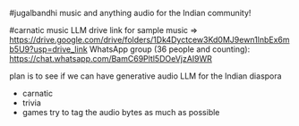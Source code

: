 #jugalbandhi
music and anything audio for the Indian community!

#carnatic music LLM
drive link for sample music => https://drive.google.com/drive/folders/1Dk4Dyctcew3Kd0MJ9ewn1lnbEx6mb5U9?usp=drive_link
WhatsApp group (36 people and counting): https://chat.whatsapp.com/BamC69Pltl5DOeVjzAI9WR

plan is to see if we can have generative audio LLM for the Indian diaspora
- carnatic
- trivia
- games
try to tag the audio bytes as much as possible
